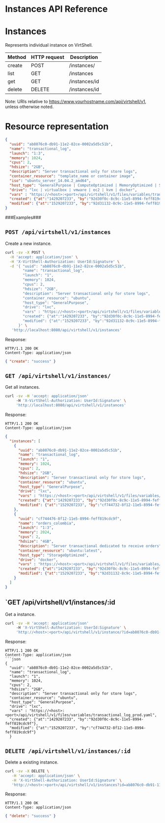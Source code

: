 Instances API Reference
=======================

Instances
=========
Represents individual instance on VirtShell.


| Method | HTTP request | Description |
| --- | --- | ---- |
| create | POST | /instances/ | Creates a new instance in the system. |
| list | GET | /instances | Retrieves the list of instance. |
| get | GET | /instances/id | Gets one instance by ID. |
| delete | DELETE | /instances/id | Deletes an existing instance. |

Note:
URIs relative to https://www.yourhostname.com/api/virtshell/v1, unless otherwise noted.

Resource representation
=======================
```json
{
  "uuid": "ab8076c0-db91-11e2-82ce-0002a5d5c51b",
  "name": "transactional_log",
  "launch": "1:3",
  "memory": 1024,
  "cpus": 2,
  "hdsize": "2GB",
  "description": "Server transactional only for store logs", 
  "container_resource": "template_name or container image",
  "iso": "ubuntu_server_14.04.2_amd64",
  "host_type": "GeneralPurpose | ComputeOptimized | MemoryOptimized | StorageOptimized",
  "drive": "lxc | virtualbox | vmware | ec2 | kvm | docker",
  "vars" : "https://<host>:<port>/api/virtshell/v1/files/variables/transactional_log_prod.yaml",
  "created": {"at":"1429207233", "by":"92d30f0c-8c9c-11e5-8994-feff819cdc9f"},
  "modified": {"at":"1529207233", "by":"92d31132-8c9c-11e5-8994-feff819cdc9f"}
}
```

###Examples###

`POST /api/virtshell/v1/instances`
--------------------------------------------

Create a new instance.

```sh
curl -sv -X POST \
  -H 'accept: application/json' \
  -H 'X-VirtShell-Authorization: UserId:Signature' \
  -d '{ "uuid": "ab8076c0-db91-11e2-82ce-0002a5d5c51b",
        "name": "transactional_log",
        "launch": "1",
        "memory": 1024,
        "cpus": 2,
        "hdsize": "2GB",
        "description": "Server transactional only for store logs", 
        "container_resource": "ubuntu",
        "host_type": "GeneralPurpose",
        "drive": "lxc",
        "vars" : "https://<host>:<port>/api/virtshell/v1/files/variables/transactional_log_prod.yaml",
        "created": {"at":"1429207233", "by":"92d30f0c-8c9c-11e5-8994-feff819cdc9f"},
        "modified": {"at":"1529207233", "by":"92d31132-8c9c-11e5-8994-feff819cdc9f"}
      }' \
   'http://localhost:8080/api/virtshell/v1/instances'
```

Response:
```
HTTP/1.1 200 OK
Content-Type: application/json
```
```json
{ "create": "success" }
```

`GET /api/virtshell/v1/instances/`
----------------------------------------------

Get all instances.

```sh
curl -sv -H 'accept: application/json' 
     -H 'X-VirtShell-Authorization: UserId:Signature' \ 
     'http://localhost:8080/api/virtshell/v1/instances'
```

Response:
```
HTTP/1.1 200 OK
Content-Type: application/json
```
```json
{
  "instances": [
    {
      "uuid": "ab8076c0-db91-11e2-82ce-0002a5d5c51b",
      "name": "transactional_log",
      "launch": "1",
      "memory": 1024,
      "cpus": 2,
      "hdsize": "2GB",
      "description": "Server transactional only for store logs", 
      "container_resource": "ubuntu",
      "host_type": "GeneralPurpose",
      "drive": "lxc",
      "vars" : "https://<host>:<port>/api/virtshell/v1/files/variables/transactional_log_prod.yaml",
      "created": {"at":"1429207233", "by":"92d30f0c-8c9c-11e5-8994-feff819cdc9f"},
      "modified": {"at":"1529207233", "by":"cf744732-8f12-11e5-8994-feff819cdc9f"}
    },
    { 
      "uuid": "cf744476-8f12-11e5-8994-feff819cdc9f",
      "name": "orders_colombia",
      "launch": "1:3",
      "memory": 2024,
      "cpus": 2,
      "hdsize": "4GB",
      "description": "Server transactional dedicated to receive orders", 
      "container_resource": "ubuntu:latest",
      "host_type": "StorageOptimized",
      "drive": "docker",
      "vars" : "https://<host>:<port>/api/virtshell/v1/files/variables/orders_prod.yaml",
      "created": {"at":"1429207233", "by":"92d30f0c-8c9c-11e5-8994-feff819cdc9f"},
      "modified": {"at":"1529207233", "by":"92d31132-8c9c-11e5-8994-feff819cdc9f"}
    }    
  ]
}   
```

`GET /api/virtshell/v1/instances/:id
----------------------------------------------

Get a instance.

```sh
curl -sv -H 'accept: application/json' 
     -H 'X-VirtShell-Authorization: UserId:Signature' \ 
     'http://<host>:<port>/api/virtshell/v1/instance/?id=ab8076c0-db91-11e2-82ce-0002a5d5c51b'
```

Response:

```
HTTP/1.1 200 OK
Content-Type: application/json
```json
{
  "uuid": "ab8076c0-db91-11e2-82ce-0002a5d5c51b",
  "name": "transactional_log",
  "launch": "1",
  "memory": 1024,
  "cpus": 2,
  "hdsize": "2GB",
  "description": "Server transactional only for store logs", 
  "container_resource": "ubuntu",
  "host_type": "GeneralPurpose",
  "drive": "lxc",
  "vars" : "https://<host>:<port>/api/virtshell/v1/files/variables/transactional_log_prod.yaml",
  "created": {"at":"1429207233", "by":"92d30f0c-8c9c-11e5-8994-feff819cdc9f"},
  "modified": {"at":"1529207233", "by":"cf744732-8f12-11e5-8994-feff819cdc9f"}
  }
```


`DELETE /api/virtshell/v1/instances/:id`
----------------------------------------------

Delete a existing instance.

```sh
curl -sv -X DELETE \
   -H 'accept: application/json' \
   -H 'X-VirtShell-Authorization: UserId:Signature' \
   'http://<host>:<port>/api/virtshell/v1/instances?id=ab8076c0-db91-11e2-82ce-0002a5d5c51b'
```

Response:
```
HTTP/1.1 200 OK
Content-Type: application/json
```
```json
{ "delete": "success" }
```
